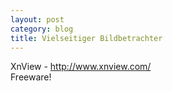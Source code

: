 ```yaml
---
layout: post
category: blog
title: Vielseitiger Bildbetrachter
---
```


XnView - http://www.xnview.com/  
Freeware!
